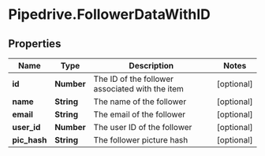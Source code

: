 # Pipedrive.FollowerDataWithID

## Properties

Name | Type | Description | Notes
------------ | ------------- | ------------- | -------------
**id** | **Number** | The ID of the follower associated with the item | [optional] 
**name** | **String** | The name of the follower | [optional] 
**email** | **String** | The email of the follower | [optional] 
**user_id** | **Number** | The user ID of the follower | [optional] 
**pic_hash** | **String** | The follower picture hash | [optional] 


